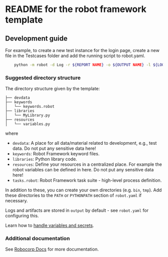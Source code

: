 # README for the robot framework template

## Development guide

For example, to create a new test instance for the login page, create a new file in the Testcases folder and add the running script to robot.yaml.
```bash
    python -m robot -d Log -r ${REPORT NAME} -o ${OUTPUT NAME} -l ${LOG NAME} --variable env:${ENV Testcases/NAME OF FILE}.robot
```
 
### Suggested directory structure

The directory structure given by the template:

```
├── devdata
├── keywords
│   └── keywords.robot
├── libraries
│   └── MyLibrary.py
├── resources
│   └── variables.py
```

where

- `devdata`: A place for all data/material related to development, e.g., test data. Do not put any sensitive data here!
- `keywords`: Robot Framework keyword files.
- `libraries`: Python library code.
- `resources`: Define your resources in a centralized place. For example the robot variables can be defined in here. Do not put any sensitive data here!
- `tasks.robot`: Robot Framework task suite - high-level process definition.

In addition to these, you can create your own directories (e.g. `bin`, `tmp`). Add these directories to the `PATH` or `PYTHONPATH` section of `robot.yaml` if necessary.

Logs and artifacts are stored in `output` by default - see `robot.yaml` for configuring this.

Learn how to [handle variables and secrets](https://robocorp.com/docs/development-guide/variables-and-secrets/secret-management).

### Additional documentation

See [Robocorp Docs](https://robocorp.com/docs/) for more documentation.
